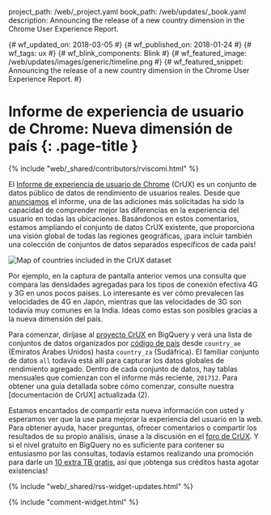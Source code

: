 project_path: /web/_project.yaml
book_path: /web/updates/_book.yaml
description: Announcing the release of a new country dimension in the Chrome User Experience Report.

{# wf_updated_on: 2018-03-05 #}
{# wf_published_on: 2018-01-24 #}
{# wf_tags: ux #}
{# wf_blink_components: Blink #}
{# wf_featured_image: /web/updates/images/generic/timeline.png #}
{# wf_featured_snippet: Announcing the release of a new country dimension in the Chrome User Experience Report. #}

# Informe de experiencia de usuario de Chrome: Nueva dimensión de país {: .page-title }

{% include "web/_shared/contributors/rviscomi.html" %}

<div class="clearfix"></div>

El [Informe de experiencia de usuario de Chrome](/web/tools/chrome-user-experience-report/) (CrUX) es un conjunto de datos público de datos de rendimiento de usuarios reales. Desde que [anunciamos](https://blog.chromium.org/2017/10/introducing-chrome-user-experience-report.html) el informe, una de las adiciones más solicitadas ha sido la capacidad de comprender mejor las diferencias en la experiencia del usuario en todas las ubicaciones. Basándonos en estos comentarios, estamos ampliando el conjunto de datos CrUX existente, que proporciona una visión global de todas las regiones geográficas, ¡para incluir también una colección de conjuntos de datos separados específicos de cada país!

<img src="/web/updates/images/2018/01/crux-countries.png"
    alt="Map of countries included in the CrUX dataset"/>

Por ejemplo, en la captura de pantalla anterior vemos una consulta que compara las densidades agregadas para los tipos de conexión efectiva 4G y 3G en unos pocos países. Lo interesante es ver cómo prevalecen las velocidades de 4G en Japón, mientras que las velocidades de 3G son todavía muy comunes en la India. Ideas como estas son posibles gracias a la nueva dimensión del país.

Para comenzar, diríjase al [proyecto CrUX](https://bigquery.cloud.google.com/dataset/chrome-ux-report:all) en BigQuery y verá una lista de conjuntos de datos organizados por [código de país](https://en.wikipedia.org/wiki/ISO_3166-1_alpha-2) desde `country_ae` (Emiratos Árabes Unidos) hasta `country_za` (Sudáfrica). El familiar conjunto de datos `all` todavía está allí para capturar los datos globales de rendimiento agregado. Dentro de cada conjunto de datos, hay tablas mensuales que comienzan con el informe más reciente, `201712`. Para obtener una guía detallada sobre cómo comenzar, consulte nuestra [documentación de CrUX] actualizada (2).

Estamos encantados de compartir esta nueva información con usted y esperamos ver que la use para mejorar la experiencia del usuario en la web. Para obtener ayuda, hacer preguntas, ofrecer comentarios o compartir los resultados de su propio análisis, únase a la discusión en el [foro de CrUX](https://groups.google.com/a/chromium.org/forum/#!forum/chrome-ux-report). Y si el nivel gratuito en BigQuery no es suficiente para contener su entusiasmo por las consultas, todavía estamos realizando una promoción para darle un [10 extra TB gratis](https://docs.google.com/forms/d/e/1FAIpQLSeMYnz93JQuO7rPewVrKpLfxO7JREOysti0CQyRo31bc7cXHA/viewform), así que ¡obtenga sus créditos hasta agotar existencias!

{% include "web/_shared/rss-widget-updates.html" %}

{% include "comment-widget.html" %}

